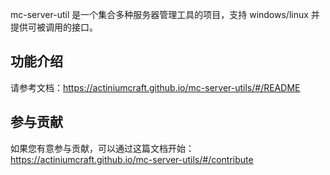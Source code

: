 mc-server-util 是一个集合多种服务器管理工具的项目，支持 windows/linux 并提供可被调用的接口。

## 功能介绍

请参考文档：https://actiniumcraft.github.io/mc-server-utils/#/README

## 参与贡献

如果您有意参与贡献，可以通过这篇文档开始：https://actiniumcraft.github.io/mc-server-utils/#/contribute